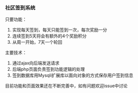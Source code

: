 ### 社区签到系统

只要功能：

1. 实现每天签到，每天只能签到一次，每次奖励一分
2. 连续签到5天将会有额外的4个奖励积分
3. 从周一开始，7天一个轮回

主要技术：

1. 通过ajax向后端发送请求
2. 后端php页面负责签到功能逻辑的处理
3. 签到数据库用Mysqli扩展库以面向对象的方式保存用户签到信息

目前功能和页面效果还在不断完善中，如有问题欢迎issue中讨论
